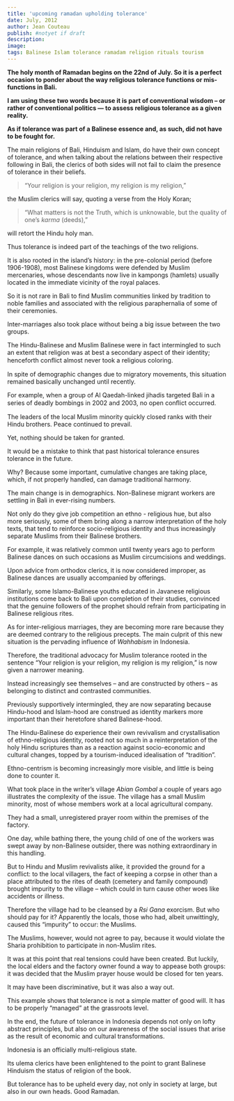 ```yaml
---
title: 'upcoming ramadan upholding tolerance'
date: July, 2012
author: Jean Couteau
publish: #notyet if draft
description:
image:
tags: Balinese Islam tolerance ramadam religion rituals tourism
---
```

**The holy month of Ramadan begins on the 22nd of July. So it is a perfect occasion to ponder about the way religious tolerance functions or mis-functions in Bali.**

**I am using these two words because it is part of conventional wisdom – or rather of conventional politics — to assess religious tolerance as a given reality.**

**As if tolerance was part of a Balinese essence and, as such, did not have to be fought for.**

The main religions of Bali, Hinduism and Islam, do have their own concept of tolerance, and when talking about the relations between their respective following in Bali, the clerics of both sides will not fail to claim the presence of tolerance in their beliefs.

>“Your religion is your religion, my religion is my religion,”

the Muslim clerics will say, quoting a verse from the Holy Koran;

>“What matters is not the Truth, which is unknowable, but the quality of one’s _karma_ (deeds),”

will retort the Hindu holy man.

Thus tolerance is indeed part of the teachings of the two religions.

It is also rooted in the island’s history: in the pre-colonial period (before 1906-1908), most Balinese kingdoms were defended by Muslim mercenaries, whose descendants now live in kampongs (hamlets) usually located in the immediate vicinity of the royal palaces.

So it is not rare in Bali to find Muslim communities linked by tradition to noble families and associated with the religious paraphernalia of some of their ceremonies.

Inter-marriages also took place without being a big issue between the two groups.

The Hindu-Balinese and Muslim Balinese were in fact intermingled to such an extent that religion was at best a secondary aspect of their identity; henceforth conﬂict almost never took a religious coloring.

In spite of demographic changes due to migratory movements, this situation remained basically unchanged until recently.

For example, when a group of Al Qaedah-linked jihadis targeted Bali in a series of deadly bombings in 2002 and 2003, no open conﬂict occurred.

The leaders of the local Muslim minority quickly closed ranks with their Hindu brothers. Peace continued to prevail.

Yet, nothing should be taken for granted.

It would be a mistake to think that past historical tolerance ensures tolerance in the future.

Why? Because some important, cumulative changes are taking place, which, if not properly handled, can damage traditional harmony.

The main change is in demographics. Non-Balinese migrant workers are settling in Bali in ever-rising numbers.

Not only do they give job competition an ethno - religious hue, but also more seriously, some of them bring along a narrow interpretation of the holy texts, that tend to reinforce socio-religious identity and thus increasingly separate Muslims from their Balinese brothers.

For example, it was relatively common until twenty years ago to perform Balinese dances on such occasions as Muslim circumcisions and weddings.

Upon advice from orthodox clerics, it is now considered improper, as Balinese dances are usually accompanied by offerings.

Similarly, some Islamo-Balinese youths educated in Javanese religious institutions come back to Bali upon completion of their studies, convinced that the genuine followers of the prophet should refrain from participating in Balinese religious rites.

As for inter-religious marriages, they are becoming more rare because they are deemed contrary to the religious precepts. The main culprit of this new situation is the pervading influence of _Wahhabism_ in Indonesia.

Therefore, the traditional advocacy for Muslim tolerance rooted in the sentence “Your religion is your religion, my religion is my religion,” is now given a narrower meaning.

Instead increasingly see themselves – and are constructed by others – as belonging to distinct and contrasted communities.

Previously supportively intermingled, they are now separating because Hindu-hood and Islam-hood are construed as identity markers more important than their heretofore shared Balinese-hood.

The Hindu-Balinese do experience their own revivalism and crystallisation of ethno-religious identity, rooted not so much in a reinterpretation of the holy Hindu scriptures than as a reaction against socio-economic and cultural changes, topped by a tourism-induced idealisation of “tradition”.

Ethno-centrism is becoming increasingly more visible, and little is being done to counter it.

What took place in the writer’s village _Abian Gombal_ a couple of years ago illustrates the complexity of the issue. The village has a small Muslim minority, most of whose members work at a local agricultural company.

They had a small, unregistered prayer room within the premises of the factory.

One day, while bathing there, the young child of one of the workers was swept away by non-Balinese outsider, there was nothing extraordinary in this handling.

But to Hindu and Muslim revivalists alike, it provided the ground for a conflict: to the local villagers, the fact of keeping a corpse in other than a place attributed to the rites of death (cemetery and family compound) brought impurity to the village – which could in turn cause other woes like accidents or illness.

Therefore the village had to be cleansed by a _Rsi Gana_ exorcism. But who should pay for it? Apparently the locals, those who had, albeit unwittingly, caused this “impurity” to occur: the Muslims.

The Muslims, however, would not agree to pay, because it would violate the Sharia prohibition to participate in non-Muslim rites.

It was at this point that real tensions could have been created. But luckily, the local elders and the factory owner found a way to appease both groups: it was decided that the Muslim prayer house would be closed for ten years.

It may have been discriminative, but it was also a way out.

This example shows that tolerance is not a simple matter of good will. It has to be properly “managed” at the grassroots level.

In the end, the future of tolerance in Indonesia depends not only on lofty abstract principles, but also on our awareness of the social issues that arise as the result of economic and cultural transformations.

Indonesia is an officially multi-religious state.

Its ulema clerics have been enlightened to the point to grant Balinese Hinduism the status of religion of the book.

But tolerance has to be upheld every day, not only in society at large, but also in our own heads. Good Ramadan.
